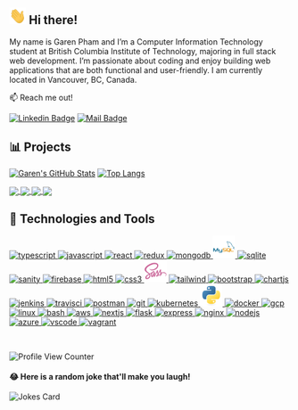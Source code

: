 ## <img src="./wave.gif" width="30px" height="30px" /> Hi there!

My name is Garen Pham and I’m a Computer Information Technology student at
British Columbia Institute of Technology, majoring in full stack web
development. I’m passionate about coding and enjoy building web applications
that are both functional and user-friendly. I am currently located in Vancouver,
BC, Canada.

:mailbox: Reach me out!

[![Linkedin Badge](https://img.shields.io/badge/-Garen-0e76a8?style=flat&labelColor=0e76a8&logo=linkedin&logoColor=white)](https://www.linkedin.com/in/garenpham/)
[![Mail Badge](https://img.shields.io/badge/-garenpham-c0392b?style=flat&labelColor=c0392b&logo=gmail&logoColor=white)](mailto:garenpham2002@gmail.com)

## 📊 Projects

[![Garen's GitHub Stats](https://github-readme-stats-garenpham.vercel.app/api?username=garenpham&hide=issues&theme=yeblu&count_private=true&show_icons=true&rank_icon=github)](https://github.com/garenpham)
[![Top Langs](https://github-readme-stats-garenpham.vercel.app/api/top-langs/?username=garenpham&theme=yeblu&layout=compact)](https://github.com/garenpham)

<a href="https://github.com/garenpham/Video-Streaming-System/tree/kubernetes">
  <img align="center" src="https://github-readme-stats-garenpham.vercel.app/api/pin/?username=garenpham&repo=Video-Streaming-System&theme=algolia" />
</a>
<a href="https://github.com/garenpham/acit3855-microservices">
  <img align="center" src="https://github-readme-stats-garenpham.vercel.app/api/pin/?username=garenpham&repo=acit3855-microservices&theme=algolia" />
</a>
<a href="https://github.com/garenpham/finance-tracker">
  <img align="center" src="https://github-readme-stats-garenpham.vercel.app/api/pin/?username=garenpham&repo=finance-tracker&theme=algolia" />
</a>
<a href="https://github.com/garenpham/amazon-fullstack">
  <img align="center" src="https://github-readme-stats-garenpham.vercel.app/api/pin/?username=garenpham&repo=amazon-fullstack&theme=algolia" />
</a>

## 🔧 Technologies and Tools

<p align="left">
	<a
		href="https://www.typescriptlang.org/"
		target="_blank"
		rel="noreferrer">
		<img
			src="https://cdn.jsdelivr.net/gh/devicons/devicon/icons/typescript/typescript-plain.svg"
			alt="typescript"
			width="40"
			height="40" />
	</a>
	<a
		href="https://developer.mozilla.org/en-US/docs/Web/JavaScript"
		target="_blank"
		rel="noreferrer">
		<img
			src="https://cdn.jsdelivr.net/gh/devicons/devicon/icons/javascript/javascript-plain.svg"
			alt="javascript"
			width="40"
			height="40" />
	</a>
	<a
		href="https://reactjs.org/"
		target="_blank"
		rel="noreferrer">
		<img
			src="https://cdn.jsdelivr.net/gh/devicons/devicon/icons/react/react-original.svg"
			alt="react"
			width="40"
			height="40" />
	</a>
	<a
		href="https://redux.js.org"
		target="_blank"
		rel="noreferrer">
		<img
			src="https://cdn.jsdelivr.net/gh/devicons/devicon/icons/redux/redux-original.svg"
			alt="redux"
			width="40"
			height="40" />
	</a>
	<a
		href="https://www.mongodb.com/"
		target="_blank"
		rel="noreferrer">
		<img
			src="https://cdn.jsdelivr.net/gh/devicons/devicon/icons/mongodb/mongodb-original.svg"
			alt="mongodb"
			width="40"
			height="40" />
	</a>
	<a
		href="https://www.mysql.com/"
		target="_blank"
		rel="noreferrer">
		<img
			src="https://raw.githubusercontent.com/devicons/devicon/master/icons/mysql/mysql-original-wordmark.svg"
			alt="mysql"
			width="40"
			height="40" />
	</a>
	<a
		href="https://www.sqlite.org/"
		target="_blank"
		rel="noreferrer">
		<img
			src="https://www.vectorlogo.zone/logos/sqlite/sqlite-icon.svg"
			alt="sqlite"
			width="40"
			height="40" />
	</a>
	<a
		href="https://www.sanity.io/"
		target="_blank"
		rel="noreferrer">
		<img
			src="https://upload.wikimedia.org/wikipedia/commons/thumb/9/95/Sanity-square-logo.png/640px-Sanity-square-logo.png"
			alt="sanity"
			width="40"
			height="40" />
	</a>
	<a
		href="https://firebase.google.com/"
		target="_blank"
		rel="noreferrer">
		<img
			src="https://www.vectorlogo.zone/logos/firebase/firebase-icon.svg"
			alt="firebase"
			width="40"
			height="40" />
	</a>
	<a
		href="https://www.w3.org/html/"
		target="_blank"
		rel="noreferrer">
		<img
			src="https://cdn.jsdelivr.net/gh/devicons/devicon/icons/html5/html5-original.svg"
			alt="html5"
			width="40"
			height="40" />
	</a>
	<a
		href="https://www.w3schools.com/css/"
		target="_blank"
		rel="noreferrer">
		<img
			src="https://cdn.jsdelivr.net/gh/devicons/devicon/icons/css3/css3-original.svg"
			alt="css3"
			width="40"
			height="40" />
	</a>
  <a
		href="https://sass-lang.com"
		target="_blank"
		rel="noreferrer">
		<img
			src="https://raw.githubusercontent.com/devicons/devicon/master/icons/sass/sass-original.svg"
			alt="sass"
			width="40"
			height="40" />
	</a>
	<a
		href="https://tailwindcss.com/"
		target="_blank"
		rel="noreferrer">
		<img
			src="https://www.vectorlogo.zone/logos/tailwindcss/tailwindcss-icon.svg"
			alt="tailwind"
			width="40"
			height="40" />
	</a>
	<a
		href="https://getbootstrap.com"
		target="_blank"
		rel="noreferrer">
		<img
			src="https://cdn.jsdelivr.net/gh/devicons/devicon/icons/bootstrap/bootstrap-original.svg"
			alt="bootstrap"
			width="40"
			height="40" />
	</a>
	<a
		href="https://www.chartjs.org"
		target="_blank"
		rel="noreferrer">
		<img
			src="https://www.chartjs.org/media/logo-title.svg"
			alt="chartjs"
			width="40"
			height="40" />
	</a>
	<a
		href="https://www.jenkins.io"
		target="_blank"
		rel="noreferrer">
		<img
			src="https://cdn.jsdelivr.net/gh/devicons/devicon/icons/jenkins/jenkins-original.svg"
			alt="jenkins"
			width="40"
			height="40" />
	</a>
	<a
		href="https://travis-ci.org"
		target="_blank"
		rel="noreferrer">
		<img
			src="https://www.vectorlogo.zone/logos/travis-ci/travis-ci-icon.svg"
			alt="travisci"
			width="40"
			height="40" />
	</a>
	<a
		href="https://postman.com"
		target="_blank"
		rel="noreferrer">
		<img
			src="https://www.vectorlogo.zone/logos/getpostman/getpostman-icon.svg"
			alt="postman"
			width="40"
			height="40" />
	</a>
	<a
		href="https://git-scm.com/"
		target="_blank"
		rel="noreferrer">
		<img
			src="https://cdn.jsdelivr.net/gh/devicons/devicon/icons/git/git-original.svg"
			alt="git"
			width="40"
			height="40" />
	</a>
	<a
		href="https://kubernetes.io"
		target="_blank"
		rel="noreferrer">
		<img
			src="https://www.vectorlogo.zone/logos/kubernetes/kubernetes-icon.svg"
			alt="kubernetes"
			width="40"
			height="40" />
	</a>
	<a
		href="https://www.python.org"
		target="_blank"
		rel="noreferrer">
		<img
			src="https://raw.githubusercontent.com/devicons/devicon/master/icons/python/python-original.svg"
			alt="python"
			width="40"
			height="40" />
	</a>
	<a
		href="https://www.docker.com/"
		target="_blank"
		rel="noreferrer">
		<img
			src="https://cdn.jsdelivr.net/gh/devicons/devicon/icons/docker/docker-plain-wordmark.svg"
			alt="docker"
			width="40"
			height="40" />
	</a>
	<a
		href="https://cloud.google.com"
		target="_blank"
		rel="noreferrer">
		<img
			src="https://cdn.jsdelivr.net/gh/devicons/devicon/icons/googlecloud/googlecloud-original.svg"
			alt="gcp"
			width="40"
			height="40" />
	</a>
	<a
		href="https://www.linux.org/"
		target="_blank"
		rel="noreferrer">
		<img
			src="https://cdn.jsdelivr.net/gh/devicons/devicon/icons/linux/linux-original.svg"
			alt="linux"
			width="40"
			height="40" />
	</a>
	<a
		href="https://www.gnu.org/software/bash/"
		target="_blank"
		rel="noreferrer">
		<img
			src="https://upload.wikimedia.org/wikipedia/commons/thumb/4/4b/Bash_Logo_Colored.svg/2048px-Bash_Logo_Colored.svg.png"
			alt="bash"
			width="40"
			height="40" />
	</a>
	<a
		href="https://aws.amazon.com"
		target="_blank"
		rel="noreferrer">
		<img
			src="https://cdn.jsdelivr.net/gh/devicons/devicon/icons/amazonwebservices/amazonwebservices-original.svg"
			alt="aws"
			width="40"
			height="40" />
	</a>
	<a
		href="https://nextjs.org/"
		target="_blank"
		rel="noreferrer">
		<img
			src="https://cdn.jsdelivr.net/gh/devicons/devicon/icons/nextjs/nextjs-original.svg"
			alt="nextjs"
			width="40"
			height="40" />
	</a>
	<a
		href="https://flask.palletsprojects.com/"
		target="_blank"
		rel="noreferrer">
		<img
			src="https://cdn.jsdelivr.net/gh/devicons/devicon/icons/flask/flask-original.svg"
			alt="flask"
			width="40"
			height="40" />
	</a>
	<a
		href="https://expressjs.com"
		target="_blank"
		rel="noreferrer">
		<img
			src="https://cdn.jsdelivr.net/gh/devicons/devicon/icons/express/express-original.svg"
			alt="express"
			width="40"
			height="40" />
	</a>
	<a
		href="https://www.nginx.com"
		target="_blank"
		rel="noreferrer">
		<img
			src="https://cdn.jsdelivr.net/gh/devicons/devicon/icons/nginx/nginx-original.svg"
			alt="nginx"
			width="40"
			height="40" />
	</a>
	<a
		href="https://nodejs.org"
		target="_blank"
		rel="noreferrer">
		<img
			src="https://cdn.jsdelivr.net/gh/devicons/devicon/icons/nodejs/nodejs-original.svg"
			alt="nodejs"
			width="40"
			height="40" />
	</a>
	<a
		href="https://azure.microsoft.com/en-in/"
		target="_blank"
		rel="noreferrer">
		<img
			src="https://cdn.jsdelivr.net/gh/devicons/devicon/icons/azure/azure-original.svg"
			alt="azure"
			width="40"
			height="40" />
	</a>
	<a href="https://code.visualstudio.com/" target="_blank" rel="noreferrer">
      <img  
			alt="vscode" 
			width="40"
			height="40"
			src="https://cdn.jsdelivr.net/gh/devicons/devicon/icons/vscode/vscode-original.svg"/>
  </a>
	<a
		href="https://www.vagrantup.com/"
		target="_blank"
		rel="noreferrer">
		<img
			src="https://cdn.jsdelivr.net/gh/devicons/devicon/icons/vagrant/vagrant-original.svg"
			alt="vagrant"
			width="40"
			height="40" />
	</a>
</p>

<br/>

![Profile View Counter](https://komarev.com/ghpvc/?username=garenpham)

#### 😂 Here is a random joke that'll make you laugh!

![Jokes Card](https://readme-jokes.vercel.app/api?bgColor=%23073b4c&textColor=%2306d6a0&aColor=%2306d6a0&borderColor=%2306d6a0)

<!-- [![Garen's wakatime stats](https://github-readme-stats-garenpham.vercel.app/api/wakatime?username=garenpham&theme=yeblu&layout=compact)](https://github.com/garenpham) -->

